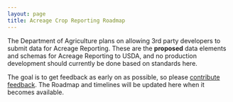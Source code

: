 ```yaml
---
layout: page
title: Acreage Crop Reporting Roadmap
---
```


The Department of Agriculture plans on allowing 3rd party developers to submit data for Acreage
Reporting. These are the __proposed__ data elements and schemas for Acreage Reporting to USDA, and no production development should currently be done based on standards here.     

The goal is to get feedback as early on as possible, so please [contribute feedback](contribute.html).  The Roadmap and timelines will be updated here when it becomes available. 